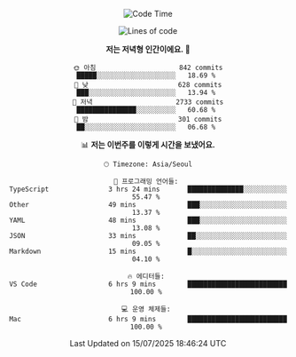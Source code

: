 <div align='center'>
 
<!--START_SECTION:waka-->
![Code Time](http://img.shields.io/badge/Code%20Time-4%2C494%20hrs%2026%20mins-blue)

![Lines of code](https://img.shields.io/badge/%EC%A0%80%EB%8A%94%20%EC%97%AC%ED%83%9C%EA%B9%8C%EC%A7%80%20-1.9%20million%20%EC%A4%84%EC%9D%98%20%EC%BD%94%EB%93%9C%EB%A5%BC%20%EC%9E%91%EC%84%B1%ED%96%88%EC%96%B4%EC%9A%94.-blue)

**저는 저녁형 인간이에요. 🦉** 

```text
🌞 아침                     842 commits         █████░░░░░░░░░░░░░░░░░░░░   18.69 % 
🌆 낮　                     628 commits         ███░░░░░░░░░░░░░░░░░░░░░░   13.94 % 
🌃 저녁                     2733 commits        ███████████████░░░░░░░░░░   60.68 % 
🌙 밤　                     301 commits         ██░░░░░░░░░░░░░░░░░░░░░░░   06.68 % 
```


📊 **저는 이번주를 이렇게 시간을 보냈어요.** 

```text
🕑︎ Timezone: Asia/Seoul

💬 프로그래밍 언어들: 
TypeScript               3 hrs 24 mins       ██████████████░░░░░░░░░░░   55.47 % 
Other                    49 mins             ███░░░░░░░░░░░░░░░░░░░░░░   13.37 % 
YAML                     48 mins             ███░░░░░░░░░░░░░░░░░░░░░░   13.08 % 
JSON                     33 mins             ██░░░░░░░░░░░░░░░░░░░░░░░   09.05 % 
Markdown                 15 mins             █░░░░░░░░░░░░░░░░░░░░░░░░   04.10 % 

🔥 에디터들: 
VS Code                  6 hrs 9 mins        █████████████████████████   100.00 % 

💻 운영 체제들: 
Mac                      6 hrs 9 mins        █████████████████████████   100.00 % 
```


 Last Updated on 15/07/2025 18:46:24 UTC
<!--END_SECTION:waka-->
 </div>
<!---
Emewjin/Emewjin is a ✨ special ✨ repository because its `README.md` (this file) appears on your GitHub profile.
You can click the Preview link to take a look at your changes.
--->
